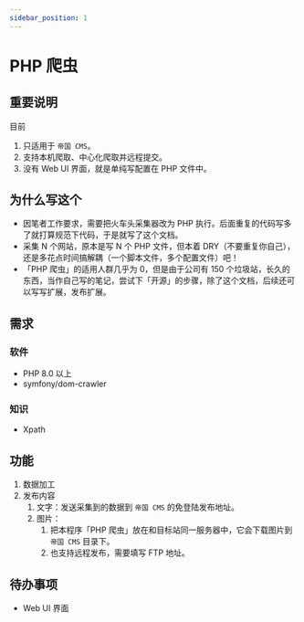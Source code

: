 ```yaml
---
sidebar_position: 1
---
```


# PHP 爬虫

## 重要说明

目前

1. 只适用于 `帝国 CMS`。
2. 支持本机爬取、中心化爬取并远程提交。
3. 没有 Web UI 界面，就是单纯写配置在 PHP 文件中。

## 为什么写这个

- 因笔者工作要求，需要把火车头采集器改为 PHP 执行。后面重复的代码写多了就打算规范下代码，于是就写了这个文档。
- 采集 N 个网站，原本是写 N 个 PHP 文件，但本着 DRY（不要重复你自己），还是多花点时间搞解耦（一个脚本文件，多个配置文件）吧！
- 「PHP 爬虫」的适用人群几乎为 0，但是由于公司有 150 个垃圾站，长久的东西，当作自己写的笔记，尝试下「开源」的步骤，除了这个文档，后续还可以写写扩展，发布扩展。

## 需求

### 软件
- PHP 8.0 以上
- symfony/dom-crawler

### 知识

- Xpath

## 功能

1. 数据加工
2. 发布内容
   1. 文字：发送采集到的数据到 `帝国 CMS` 的免登陆发布地址。
   2. 图片：
      1. 把本程序「PHP 爬虫」放在和目标站同一服务器中，它会下载图片到 `帝国 CMS` 目录下。
      2. 也支持远程发布，需要填写 FTP 地址。

## 待办事项

- Web UI 界面

